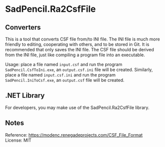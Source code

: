 # SadPencil.Ra2CsfFile

## Converters
This is a tool that converts CSF file from/to INI file. The INI file is much more friendly to editing, cooperating with others, and to be stored in Git. It is recommended that only saves the INI file. The CSF file should be derived from the INI file, just like compiling a program file into an executable.

Usage: place a file named `input.csf` and run the program `SadPencil.CsfToIni.exe`, an `output.csf.ini` file will be created. Similarly, place a file named `input.csf.ini` and run the program `SadPencil.IniToCsf.exe`,  an `output.csf` file will be created. 

## .NET Library
For developers, you may make use of the SadPencil.Ra2CsfFile library.

## Notes
Reference: https://modenc.renegadeprojects.com/CSF_File_Format
License: MIT